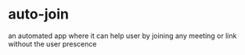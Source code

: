 # auto-join

an automated app where it can help user by joining any meeting or link without the user prescence